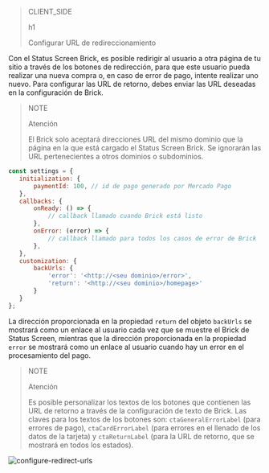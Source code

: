 > CLIENT_SIDE
>
> h1
>
> Configurar URL de redireccionamiento

Con el Status Screen Brick, es posible redirigir al usuario a otra página de tu sitio a través de los botones de redirección, para que este usuario pueda realizar una nueva compra o, en caso de error de pago, intente realizar uno nuevo. Para configurar las URL de retorno, debes enviar las URL deseadas en la configuración de Brick.

> NOTE
>
> Atención
>
> El Brick solo aceptará direcciones URL del mismo dominio que la página en la que está cargado el Status Screen Brick. Se ignorarán las URL pertenecientes a otros dominios o subdominios. 

```javascript
const settings = {
   initialization: {
       paymentId: 100, // id de pago generado por Mercado Pago
   },
   callbacks: {
       onReady: () => {
           // callback llamado cuando Brick está listo
       },
       onError: (error) => {
           // callback llamado para todos los casos de error de Brick
       },
   },
   customization: {
       backUrls: {
           'error': '<http://<seu dominio>/error>',
           'return': '<http://<seu dominio>/homepage>'
       }
   }
};
```

La dirección proporcionada en la propiedad `return` del objeto `backUrls` se mostrará como un enlace al usuario cada vez que se muestre el Brick de Status Screen, mientras que la dirección proporcionada en la propiedad `error` se mostrará como un enlace al usuario cuando hay un error en el procesamiento del pago.

> NOTE
>
> Atención
>
> Es posible personalizar los textos de los botones que contienen las URL de retorno a través de la configuración de texto de Brick. Las claves para los textos de los botones son: `ctaGeneralErrorLabel` (para errores de pago), `ctaCardErrorLabel` (para errores en el llenado de los datos de la tarjeta) y `ctaReturnLabel` (para la URL de retorno, que se mostrará en todos los estados).

![configure-redirect-urls](checkout-bricks/configure-redirect-urls-es.jpg)